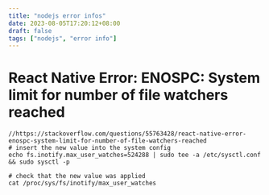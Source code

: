 ```yaml
---
title: "nodejs error infos"
date: 2023-08-05T17:20:12+08:00
draft: false
tags: ["nodejs", "error info"]
---
```

# React Native Error: ENOSPC: System limit for number of file watchers reached
```
//https://stackoverflow.com/questions/55763428/react-native-error-enospc-system-limit-for-number-of-file-watchers-reached
# insert the new value into the system config
echo fs.inotify.max_user_watches=524288 | sudo tee -a /etc/sysctl.conf && sudo sysctl -p

# check that the new value was applied
cat /proc/sys/fs/inotify/max_user_watches

```